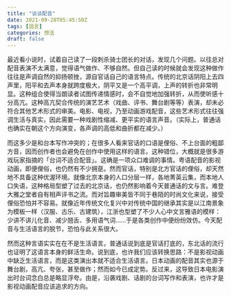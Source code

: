```yaml
---
title: "谈谈配音"
date: 2021-09-28T05:45:50Z
tags: [語言]
categories: 想法
draft: false
---
```


最近看小说时，试着自己读了一段刺杀骑士团长的对话，发现几个问题。以往总对配音表演不太满意，觉得语气做作、不够自然。但自己读的时候就会发现这种做作往往是声调自然的抑扬顿挫，源自官话自己的语言特点。传统的北京话阴阳上去四声里，阳平和去声本身就跨度极大，阴平又是一个高平调，上声的转折也非常明显。这种组合使得当朗读者试图传递情感时，会不自觉地加强转折，从而使听感十分高亢。这种高亢契合传统的演艺艺术（戏曲、评书、舞台剧等等）表演，却未必符合其他艺术形式的审美。电影、电视，乃至动画游戏配音，这些艺术形式往往强调生活与真实，因此需要一种戏剧性缩减、更平实的语言声音。（实际上，普通话也确实在朝这个方向演变，各声调的高低和曲折都在减少。）


而这多少是和台本写作冲突的；在很多人看来官话的口语是俚俗、不上台面的粗鄙方音，因而创作者也会避免在创作中使用这样的语言。这种错位，大概就是很多游戏玩家指摘的「台词不适合配音」。这确是一项众口难调的事情。粤语配音的影视动画，即便俚俗，也仍然有不少拥趸。然而官话，特别是北方官话的俚俗，却天然地不具备这种优渥环境。就像北京本身的人口分层一样，各地菁英云集，而本地人口失语，这种格局型塑了过去的北京话，也仍然影响着今天普通话的文与言。难登大雅之堂者自有相声评书之流。而对旨趣审美皆不同于巷陌的时尚文化来说，接受俚俗恐怕并不容易。就像近年传统文化复兴中对传统中国的继承其实是以江南景象为模板一样（汉服、古乐、古建筑），江浙也型塑了不少人心中文言雅语的模样：少讲不讲儿化音、减少翘舌、多用语气词……于是各类创作中便纷纷效仿。今天配音与生活语言的脱节，恐怕与此关系很大。


然而这种言语实实在在不是生活语言。普通话说到底是官话打底的，东北话的流行也证明了这语言本身的鲜活生命。说到底，也许我们应该转换思路：不是影视动画中缺乏生活语言，而是这类演出本就不适合生活语言。日本动画的配音其实也源于舞台剧，高亢、夸张，甚至做作；然而如今已成定势。反过来，这导致日本电影演出时台词念白总是略显浮夸。由是，沿袭戏剧、话剧的台词写作和表演，也许才是影视动画配音应该追求的方向。